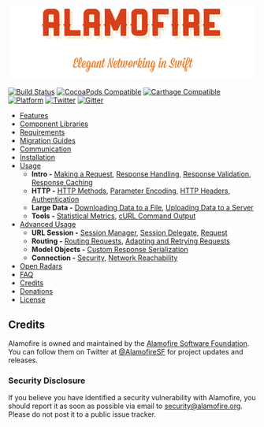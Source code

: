 ![Alamofire: Elegant Networking in Swift](https://raw.githubusercontent.com/Alamofire/Alamofire/master/alamofire.png)

[![Build Status](https://travis-ci.org/Alamofire/Alamofire.svg?branch=master)](https://travis-ci.org/Alamofire/Alamofire)
[![CocoaPods Compatible](https://img.shields.io/cocoapods/v/Alamofire.svg)](https://img.shields.io/cocoapods/v/Alamofire.svg)
[![Carthage Compatible](https://img.shields.io/badge/Carthage-compatible-4BC51D.svg?style=flat)](https://github.com/Carthage/Carthage)
[![Platform](https://img.shields.io/cocoapods/p/Alamofire.svg?style=flat)](https://alamofire.github.io/Alamofire)
[![Twitter](https://img.shields.io/badge/twitter-@AlamofireSF-blue.svg?style=flat)](http://twitter.com/AlamofireSF)
[![Gitter](https://badges.gitter.im/Alamofire/Alamofire.svg)](https://gitter.im/Alamofire/Alamofire?utm_source=badge&utm_medium=badge&utm_campaign=pr-badge)

- [Features](README.md/#features)
- [Component Libraries](README.md/#component-libraries)
- [Requirements](README.md/#requirements)
- [Migration Guides](README.md/#migration-guides)
- [Communication](README.md/#communication)
- [Installation](README.md/#installation)
- [Usage](USAGE.md/#usage)
    - **Intro -** [Making a Request](USAGE.md/#making-a-request), [Response Handling](USAGE.md/#response-handling), [Response Validation](USAGE.md/#response-validation), [Response Caching](USAGE.md/#response-caching)
    - **HTTP -** [HTTP Methods](USAGE.md/#http-methods), [Parameter Encoding](USAGE.md/#parameter-encoding), [HTTP Headers](USAGE.md/#http-headers), [Authentication](USAGE.md/#authentication)
    - **Large Data -** [Downloading Data to a File](USAGE.md/#downloading-data-to-a-file), [Uploading Data to a Server](USAGE.md/#uploading-data-to-a-server)
    - **Tools -** [Statistical Metrics](USAGE.md/#statistical-metrics), [cURL Command Output](USAGE.md/#curl-command-output)
- [Advanced Usage](ADVANCED-USAGE.md/#advanced-usage)
    - **URL Session -** [Session Manager](ADVANCED-USAGE.md/#session-manager), [Session Delegate](ADVANCED-USAGE.md/#session-delegate), [Request](ADVANCED-USAGE.md/#request)
    - **Routing -** [Routing Requests](ADVANCED-USAGE.md/#routing-requests), [Adapting and Retrying Requests](ADVANCED-USAGE.md/#adapting-and-retrying-requests)
    - **Model Objects -** [Custom Response Serialization](ADVANCED-USAGE.md/#custom-response-serialization)
    - **Connection -** [Security](ADVANCED-USAGE.md/#security), [Network Reachability](ADVANCED-USAGE.md/#network-reachability)
- [Open Radars](OPEN-RADARS.md/#open-radars)
- [FAQ](FAQ.md/#faq)
- [Credits](#credits)
- [Donations](DONATIONS.md/#donations)
- [License](LICENSE.md/#license)

## Credits

Alamofire is owned and maintained by the [Alamofire Software Foundation](http://alamofire.org). You can follow them on Twitter at [@AlamofireSF](https://twitter.com/AlamofireSF) for project updates and releases.

### Security Disclosure

If you believe you have identified a security vulnerability with Alamofire, you should report it as soon as possible via email to security@alamofire.org. Please do not post it to a public issue tracker.

